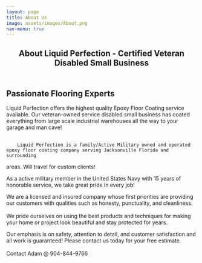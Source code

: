 ```yaml
---
layout: page
title: About Us
image: assets/images/About.png
nav-menu: true
---
```


<!-- Main -->
<div id="main" class="alt">

<!-- One -->
<section id="one">
	<div class="inner">
		<header class="major">
			<h1>About Liquid Perfection - Certified Veteran Disabled Small Business</h1>
		</header>

<!-- Content -->
<h2 id="content">Passionate Flooring Experts</h2>
<p>Liquid Perfection offers the highest quality Epoxy Floor Coating service available. Our veteran-owned service disabled small business has coated everything from large scale industrial warehouses all the way to your garage and man cave! <br /> <br /> </p>
		
		Liquid Perfection is a family/Active Military owned and operated epoxy floor coating company serving Jacksonville Florida and surrounding
areas.  Will travel for custom clients!

As a active military member in the United States Navy with 15 years of
honorable service, we take great pride in every job!

We are a licensed and insured company whose first priorities are providing our customers with qualities such as
honesty, punctuality, and cleanliness.
<br /><br />
We pride ourselves on using the best products and techniques for making your home or project look beautiful and stay protected for years.

Our emphasis is on safety, attention to detail, and customer satisfaction and all
work is guaranteed! Please contact us today for your free estimate.
<br /><br />
Contact Adam @ 904-844-9766
		

</div>
